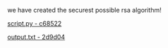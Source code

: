 we have created the securest possible rsa algorithm!

[script.py - c68522](https://files-ctf.rars.win/challenge-files/43/c685225e786d1ecc9b7a60ec0205eb43/script.py)

[output.txt - 2d9d04](https://files-ctf.rars.win/challenge-files/43/2d9d04a8ed03feea0c2d29a7c034452f/output.txt)
